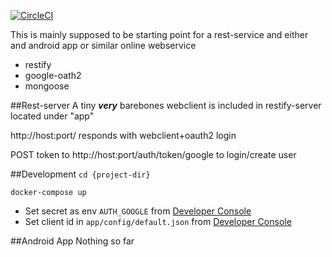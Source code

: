 [![CircleCI](https://circleci.com/gh/richardwiden/rest-service/tree/master.svg?style=svg)](https://circleci.com/gh/richardwiden/rest-service/tree/master)

This is mainly supposed to be starting point for a rest-service and either and android app or similar online webservice

* restify
* google-oath2
* mongoose

##Rest-server
A tiny ___very___ barebones webclient is included in restify-server located under "app"

http://host:port/ responds with webclient+oauth2 login

POST token to http://host:port/auth/token/google to login/create user

##Development
`cd {project-dir}` 

`docker-compose up`

* Set secret as env `AUTH_GOOGLE` from [Developer Console](https://console.developers.google.com)
* Set client id in `app/config/default.json` from [Developer Console](https://console.developers.google.com)

##Android App
Nothing so far
